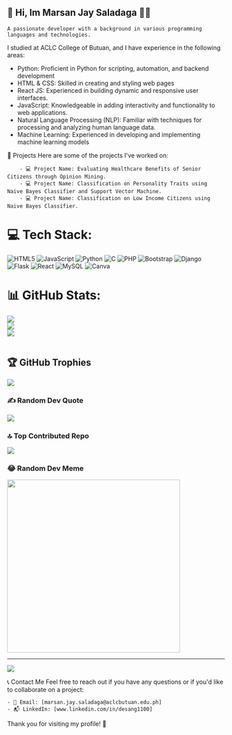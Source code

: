 ## 👋 Hi, Im Marsan Jay Saladaga 🍉🌼

    A passionate developer with a background in various programming languages and technologies. 
I studied at ACLC College of Butuan, and I have experience in the following areas:


  - Python: Proficient in Python for scripting, automation, and backend development
  - HTML & CSS: Skilled in creating and styling web pages
  - React JS: Experienced in building dynamic and responsive user interfaces.
  - JavaScript: Knowledgeable in adding interactivity and functionality to web applications.
  - Natural Language Processing (NLP): Familiar with techniques for processing and analyzing human language data.
  - Machine Learning: Experienced in developing and implementing machine learning models

💟  Projects
    Here are some of the projects I've worked on:

        - 💻 Project Name: Evaluating Healthcare Benefits of Senior Citizens through Opinion Mining.
        - 💻 Project Name: Classification on Personality Traits using Naive Bayes Classifier and Support Vector Machine.
        - 💻 Project Name: Classification on Low Income Citizens using Naive Bayes Classifier.

# 💻 Tech Stack:
![HTML5](https://img.shields.io/badge/html5-%23E34F26.svg?style=for-the-badge&logo=html5&logoColor=white) ![JavaScript](https://img.shields.io/badge/javascript-%23323330.svg?style=for-the-badge&logo=javascript&logoColor=%23F7DF1E) ![Python](https://img.shields.io/badge/python-3670A0?style=for-the-badge&logo=python&logoColor=ffdd54) ![C](https://img.shields.io/badge/c-%2300599C.svg?style=for-the-badge&logo=c&logoColor=white) ![PHP](https://img.shields.io/badge/php-%23777BB4.svg?style=for-the-badge&logo=php&logoColor=white) ![Bootstrap](https://img.shields.io/badge/bootstrap-%238511FA.svg?style=for-the-badge&logo=bootstrap&logoColor=white) ![Django](https://img.shields.io/badge/django-%23092E20.svg?style=for-the-badge&logo=django&logoColor=white) ![Flask](https://img.shields.io/badge/flask-%23000.svg?style=for-the-badge&logo=flask&logoColor=white) ![React](https://img.shields.io/badge/react-%2320232a.svg?style=for-the-badge&logo=react&logoColor=%2361DAFB) ![MySQL](https://img.shields.io/badge/mysql-4479A1.svg?style=for-the-badge&logo=mysql&logoColor=white) ![Canva](https://img.shields.io/badge/Canva-%2300C4CC.svg?style=for-the-badge&logo=Canva&logoColor=white)
# 📊 GitHub Stats:
![](https://github-readme-stats.vercel.app/api?username=desang1100&theme=dark&hide_border=false&include_all_commits=false&count_private=false)<br/>
![](https://github-readme-streak-stats.herokuapp.com/?user=desang1100&theme=dark&hide_border=false)<br/>
![](https://github-readme-stats.vercel.app/api/top-langs/?username=desang1100&theme=dark&hide_border=false&include_all_commits=false&count_private=false&layout=compact)<br/><br/>

## 🏆 GitHub Trophies
![](https://github-profile-trophy.vercel.app/?username=desang1100&theme=radical&no-frame=false&no-bg=true&margin-w=4)

### ✍️ Random Dev Quote
![](https://quotes-github-readme.vercel.app/api?type=horizontal&theme=radical)

### 🔝 Top Contributed Repo
![](https://github-contributor-stats.vercel.app/api?username=desang1100&limit=5&theme=dark&combine_all_yearly_contributions=true)

### 😂 Random Dev Meme
<img src='https://memer-new.vercel.app/' style="height: 400px;"/>

---
[![](https://visitcount.itsvg.in/api?id=desang1100&icon=0&color=0)](https://visitcount.itsvg.in)

<!-- Proudly created with GPRM ( https://gprm.itsvg.in ) -->

📞 Contact Me
Feel free to reach out if you have any questions or if you'd like to collaborate on a project:

    - 📧 Email: [marsan.jay.saladaga@aclcbutuan.edu.ph]
    - 📬 LinkedIn: [www.linkedin.com/in/desang1100]
Thank you for visiting my profile! 🚀


